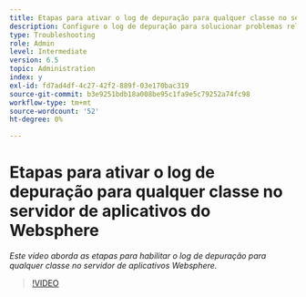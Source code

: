 ```yaml
---
title: Etapas para ativar o log de depuração para qualquer classe no servidor de aplicativos do WebSphere
description: Configure o log de depuração para solucionar problemas relacionados ao WebSphere Application Server
type: Troubleshooting
role: Admin
level: Intermediate
version: 6.5
topic: Administration
index: y
exl-id: fd7ad4df-4c27-42f2-889f-03e170bac319
source-git-commit: b3e9251bdb18a008be95c1fa9e5c79252a74fc98
workflow-type: tm+mt
source-wordcount: '52'
ht-degree: 0%

---
```


# Etapas para ativar o log de depuração para qualquer classe no servidor de aplicativos do Websphere

*Este vídeo aborda as etapas para habilitar o log de depuração para qualquer classe no servidor de aplicativos Websphere.*

>[!VIDEO](https://video.tv.adobe.com/v/335523?quality=12&learn=on)

